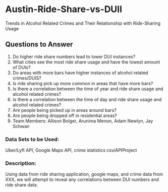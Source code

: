 # Austin-Ride-Share-vs-DUII
Trends in Alcohol Related Crimes and Their Relationship with Ride-Sharing Usage

## Questions to Answer

1. Do higher ride share numbers lead to lower DUI instances?
2. What cities see the most ride share usage and have the lowest amount of DUIs?
3. Do areas with more bars have higher instances of alcohol related crimes/DUIS?
4. Is ride sharing pick up more common in areas that have more bars?
5. Is there a correlation between the time of year and ride share usage and alcohol related crimes?
6. Is there a correlation between the time of day and ride share usage and alcohol related crimes?
7. Are people being picked up in areas around bars?
8. Are people being dropped off in residential areas?
9. Team Members: Allison Bolger, Arunima Menon, Adam Newlyn, Jay Schwan

### Data Sets to be Used:
Uber/Lyft API, Google Maps API, crime statistics csv/APIProject

### Description:
Using data from ride sharing application, google maps, and crime data from XXX, we will attempt to reveal any correlations between DUI numbers and ride share data.
